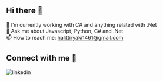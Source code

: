 ## Hi there 👋
🔭 I’m currently working with C# and anything related with .Net <br>
💬 Ask me about Javascript, Python, C# and .Net <br>
📫 How to reach me: halittiryaki1461@gmail.com <br>

## Connect with me 👋
![linkedin]([(https://www.linkedin.com/in/halittiryaki/)])


<!--
**halittiryakicom/halittiryakicom** is a ✨ _special_ ✨ repository because its `README.md` (this file) appears on your GitHub profile.

Here are some ideas to get you started:

- 🔭 I’m currently working on ...
- 🌱 I’m currently learning ...
- 👯 I’m looking to collaborate on ...
- 🤔 I’m looking for help with ...
- 💬 Ask me about ...
- 📫 How to reach me: ...
- 😄 Pronouns: ...
- ⚡ Fun fact: ...
-->

